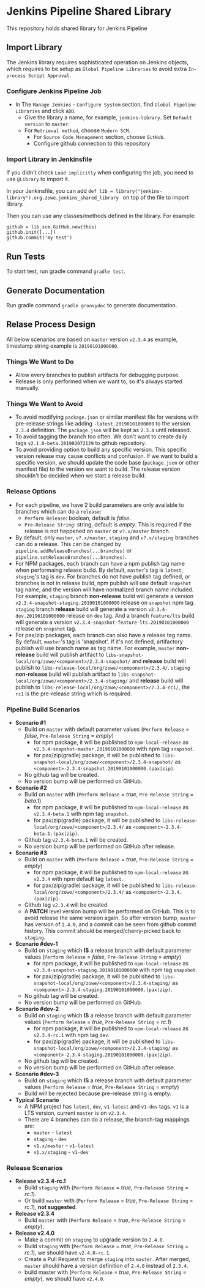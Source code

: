 # Jenkins Pipeline Shared Library

This repository holds shared library for Jenkins Pipeline

## Import Library

The Jenkins library requires sophisticated operation on Jenkins objects, which requires to be setup as `Global Pipeline Libraries` to avoid extra `In-process Script Approval`.

### Configure Jenkins Pipeline Job

- In The `Manage Jenkins` - `Configure System` section, find `Global Pipeline Libraries` and click `ADD`.
  - Give the library a name, for example, `jenkins-library`. Set `Default version` to `master`.
  - For `Retrieval method`, choose `Modern SCM`.
    - For `Source Code Management` section, choose `GitHub`.
    - Configure github connection to this repository

### Import Library in Jenkinsfile

If you didn't check `Load implicitly` when configuring the job, you need to use `@Library` to import it.

In your Jenkinsfile, you can add `def lib = library("jenkins-library").org.zowe.jenkins_shared_library
` on top of the file to import library.

Then you can use any classes/methods defined in the library. For example:

```
github = lib.scm.GitHub.new(this)
github.init([...])
github.commit('my test')
```

## Run Tests

To start test, run gradle command `gradle test`.

## Generate Documentation

Run gradle command `gradle groovydoc` to generate documentation.

## Relase Process Design

All below scenarios are based on `master` version `v2.3.4` as example, timestamp string example is `20190101000000`.

### Things We Want to Do

- Allow every branches to publish artifacts for debugging purpose.
- Release is only performed when we want to, so it's always started manually.

### Things We Want to Avoid

- To avoid modifying `package.json` or similar manifest file for versions with pre-release strings like adding `-latest.20190101000000` to the version `2.3.4` definition. The `package.json` will be kept as `2.3.4` until released.
- To avoid tagging the branch too often. We don't want to create daily tags `v2.1.0-beta.201902072129` to github repository.
- To avoid providing option to build any specific version. This specific version release may cause conflicts and confusion. If we want to build a specific version, we should update the code base (`package.json` or other manifest file) to the version we want to build. The release version shouldn't be decided when we start a release build.

### Release Options

- For each pipeline, we have 2 build parameters are only available to branches which can do a `release`:
  - `Perform Release`: boolean, default is _false_.
  - `Pre-Release String`: string, default is _empty_. This is required if the release is not happened on `master` or `v?.x/master` branch.
- By default, only `master`, `v?.x/master`, `staging` and `v?.x/staging` branches can do a release. This can be changed by `pipeline.addReleaseBranches(...branches)` or `pipeline.setReleaseBranches(...branches)`.
- For NPM packages, each branch can have a npm publish tag name when performaing release build. By default, `master`'s tag is `latest`, `staging`'s tag is `dev`. For branches do not have publish tag defined, or branches is not in release build, npm publish will use default `snapshot` tag name, and the version will have normalized branch name included. For example, `staging` branch **non-release** build will generate a version `v2.3.4-snapshot-staging.20190101000000` release on `snapshot` npm tag. `staging` branch **release** build will generate a version `v2.3.4-dev.20190101000000` release on `dev` tag. And a branch `feature/lts` build will generate a version `v2.3.4-snapshot-feature-lts.20190101000000` release on `snapshot` tag.
- For pax/zip packages, each branch can also have a release tag name. By default, `master`'s tag is 'snapshot'. If it's not defined, artifactory publish will use branch name as tag name. For example, `master` **non-release** build will publish artifact to `libs-snapshot-local/org/zowe/<component>/2.3.4-snapshot/` and **release** build will publish to `libs-release-local/org/zowe/<component>/2.3.4/`. `staging` **non-release** build will publish artifact to `libs-snapshot-local/org/zowe/<component>/2.3.4-staging/` and **release** build will publish to `libs-release-local/org/zowe/<component>/2.3.4-rc1/`, the `rc1` is the pre-release string which is required.

### Pipeline Build Scenarios

- **Scenario #1**
  - Build on `master` with default parameter values (`Perform Release` = _false_, `Pre-Release String` = _empty_)
    - for npm package, it will be published to `npm-local-release` as `v2.3.4-snapshot-master.20190101000000` with npm tag `snapshot`.
    - for pax/zip(gradle) package, it will be published to `libs-snapshot-local/org/zowe/<component>/2.3.4-snapshot/` as `<component>-2.3.4-snapshot.20190101000000.(pax|zip)`.
  - No github tag will be created.
  - No version bump will be performed on GitHub.
- **Scenario #2**
  - Build on `master` with (`Perform Release` = _true_, `Pre-Release String` = _beta.1_)
    - for npm package, it will be published to `npm-local-release` as `v2.3.4-beta.1` with npm tag `snapshot`.
    - for pax/zip(gradle) package, it will be published to `libs-release-local/org/zowe/<component>/2.3.4/` as `<component>-2.3.4-beta.1.(pax|zip)`.
  - Github tag `v2.3.4-beta.1` will be created.
  - No version bump will be performed on GitHub after release.
- **Scenario #3**
  - Build on `master` with (`Perform Release` = _true_, `Pre-Release String` = _empty_)
    - for npm package, it will be published to `npm-local-release` as `v2.3.4` with npm default tag `latest`.
    - for pax/zip(gradle) package, it will be published to `libs-release-local/org/zowe/<component>/2.3.4/` as `<component>-2.3.4.(pax|zip)`.
  - Github tag `v2.3.4` will be created.
  - A **PATCH** level version bump will be performed on GitHub. This is to avoid release the same version again. So after version bump, `master` has version of `2.4.0`, and a commit can be seen from github commit history. This commit should be merged/cherry-picked back to `staging`.
- **Scenario #dev-1**
  - Build on `staging` which **IS** a release branch with default parameter values (`Perform Release` = _false_, `Pre-Release String` = _empty_)
    - for npm package, it will be published to `npm-local-release` as `v2.3.4-snapshot-staging.20190101000000` with npm tag `snapshot`.
    - for pax/zip(gradle) package, it will be published to `libs-snapshot-local/org/zowe/<component>/2.3.4-staging/` as `<component>-2.3.4-staging.20190101000000.(pax|zip)`.
  - No github tag will be created.
  - No version bump will be performed on GitHub.
- **Scenario #dev-2**
  - Build on `staging` which **IS** a release branch with default parameter values (`Perform Release` = _true_, `Pre-Release String` = _rc.1_)
    - for npm package, it will be published to `npm-local-release` as `v2.3.4-rc.1` with npm tag `dev`.
    - for pax/zip(gradle) package, it will be published to `libs-snapshot-local/org/zowe/<component>/2.3.4-staging/` as `<component>-2.3.4-staging.20190101000000.(pax|zip)`.
  - No github tag will be created.
  - No version bump will be performed on GitHub after release.
- **Scenario #dev-3**
  - Build on `staging` which **IS** a release branch with default parameter values (`Perform Release` = _true_, `Pre-Release String` = _empty_)
  - Build will be rejected because pre-release string is empty.
- **Typical Scenario**
  - A NPM project has `latest`, `dev`, `v1-latest` and `v1-dev` tags. `v1` is a LTS version, current `master` is on `v2.3.4`.
  - There are 4 branches can do a release, the branch-tag mappings are:
    - `master` - `latest`
    - `staging` - `dev`
    - `v1.x/master` - `v1-latest`
    - `v1.x/staging` - `v1-dev`

### Release Scenarios

- **Release v2.3.4-rc.1**
  - Build `staging` with (`Perform Release` = _true_, `Pre-Release String` = _rc.1_).
  - Or build `master` with (`Perform Release` = _true_, `Pre-Release String` = _rc.1_), **not suggested**.
- **Release v2.3.4**
  - Build `master` with (`Perform Release` = _true_, `Pre-Release String` = _empty_).
- **Release v2.4.0**
  - Make a commit on `staging` to upgrade version to `2.4.0`.
  - Build `staging` with (`Perform Release` = _true_, `Pre-Release String` = _rc.1_), we should have `v2.4.0-rc.1`.
  - Create a Pull Request to merge `staging` into `master`. After merged, `master` should have a version definition of `2.4.0` instead of `2.3.4`.
  - build master with (`Perform Release` = _true_, `Pre-Release String` = _empty_), we should have `v2.4.0`.
